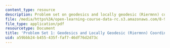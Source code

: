 ```yaml
---
content_type: resource
description: Problem set on geodesics and locally geodesic (Riermnn) coordinates.
file: /media/https%3A/open-learning-course-data-rc.s3.amazonaws.com/8-952-particle-physics-of-the-early-universe-fall-2004/a59bbb24b455435ffaf746df76d2d73c_ps1.pdf
file_type: application/pdf
resourcetype: Document
title: 'Problem Set 1: Geodesics and Locally Geodesic (Riermnn) Coordinates'
uid: a59bbb24-b455-435f-faf7-46df76d2d73c
---
```

